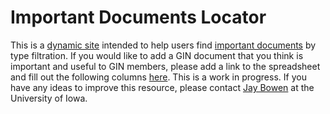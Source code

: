 # Important Documents Locator
This is a [dynamic site](https://gin.btaa.org/important-docs-locator/) intended to help users find [important documents](https://docs.google.com/spreadsheets/d/1UVXt7_ZmzTnCeraJKl-0wL4rD1n_dlyMlsNrYzjbW9M/edit?gid=0#gid=0) by type filtration. If you would like to add a GIN document that you think is important and useful to GIN members, please add a link to the spreadsheet and fill out the following columns [here](https://docs.google.com/spreadsheets/d/1UVXt7_ZmzTnCeraJKl-0wL4rD1n_dlyMlsNrYzjbW9M/edit?gid=0#gid=0). This is a work in progress. If you have any ideas to improve this resource, please contact [Jay Bowen](jaybowen@uiowa.edu) at the University of Iowa.
